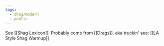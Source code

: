 ```yaml
---
tags:
  - shag/modern
  - public
---
```

See [[Shag Lexicon]]. Probably come from [[Drags]]. aka truckin' see: [[LA Style Shag Warmup]]